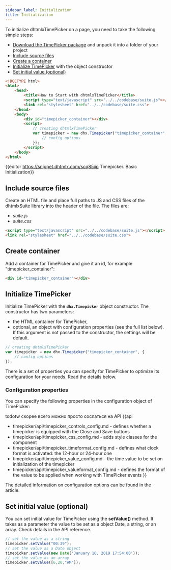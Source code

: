 ```yaml
---
sidebar_label: Initialization
title: Initialization
---          
```


To initialize dhtmlxTimePicker on a page, you need to take the following simple steps:

- [Download the TimePicker package](https://dhtmlx.com/docs/products/dhtmlxSuite/download.shtml) and unpack it into a folder of your project
- [Include source files](#includesourcefiles)
- [Create a container](#createcontainer)
- [Initialize TimePicker](#initializetimepicker) with the object constructor
- [Set initial value (optional)](#setinitialvalueoptional)

~~~html
<!DOCTYPE html>
<html>
    <head>
        <title>How to Start with dhtmlxTimePicker</title>         
        <script type="text/javascript" src="../../codebase/suite.js"></script>
        <link rel="stylesheet" href="../../codebase/suite.css">
    </head>
    <body>
        <div id="timepicker_container"></div>
        <script>
            // creating dhtmlxTimePicker 
            var timepicker = new dhx.Timepicker("timepicker_container", {
				// config options
			});
        </script>
    </body>
</html>
~~~

{{editor	https://snippet.dhtmlx.com/scq85iip	Timepicker. Basic Initialization}}


Include source files
--------------------

Create an HTML file and place full paths to JS and CSS files of the dhtmlxSuite library into the header of the file. The files are:

- *suite.js*
- *suite.css*

~~~html
<script type="text/javascript" src="../../codebase/suite.js"></script>
<link rel="stylesheet" href="../../codebase/suite.css">
~~~


Create container 
-----------------

Add a container for TimePicker and give it an id, for example "timepicker_container":

~~~html title="index.html"
<div id="timepicker_container"></div>
~~~

Initialize TimePicker
----------------------

Initialize TimePicker with the **`dhx.Timepicker`** object constructor. The constructor has two parameters:

- the HTML container for TimePicker,
- optional, an object with configuration properties (see the full list below). If this argument is not passed to the constructor, the settings will be default.

~~~js title="script.js"
// creating dhtmlxTimePicker
var timepicker = new dhx.Timepicker("timepicker_container", {
    // config options
});
~~~

There is a set of properties you can specify for TimePicker to optimize its configuration for your needs. Read the details below.


### Configuration properties

You can specify the following properties in the configuration object of TimePicker:

todotw скорее всего можно просто сослаться на API
{{api

- timepicker/api/timepicker_controls_config.md - defines whether a timepicker is equipped with the Close and Save buttons
- timepicker/api/timepicker_css_config.md -  adds style classes for the component
- timepicker/api/timepicker_timeformat_config.md - defines what clock format is activated: the 12-hour or 24-hour one
- timepicker/api/timepicker_value_config.md - the time value to be set on initialization of the timepicker
- timepicker/api/timepicker_valueformat_config.md - defines the format of the value to be applied when working with TimePicker events
}}

The detailed information on configuration options can be found in the [](timepicker/configuration.md) article.

Set initial value (optional)
--------------------

You can set initial value for TimePicker using the **setValue()** method. It takes as a parameter the value to be set as a object Date, a string, or an array. Check details in the API reference.

~~~js
// set the value as a string
timepicker.setValue("00:39");
// set the value as a Date object
timepicker.setValue(new Date('January 10, 2019 17:54:00'));
// set the value as an array
timepicker.setValue([6,20,"AM"]);
~~~


